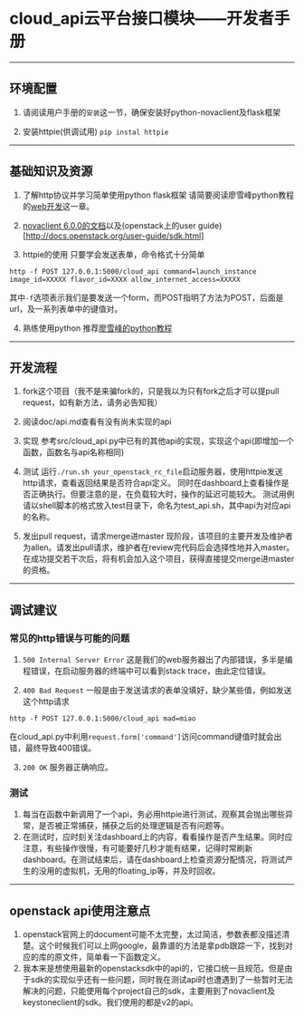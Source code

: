 # cloud_api云平台接口模块——开发者手册

---

## 环境配置

1. 请阅读用户手册的`安装`这一节，确保安装好python-novaclient及flask框架

2. 安装httpie(供调试用)
`pip instal httpie`

---

## 基础知识及资源

1. 了解http协议并学习简单使用python flask框架
请简要阅读廖雪峰python教程的[web开发](http://www.liaoxuefeng.com/wiki/001374738125095c955c1e6d8bb493182103fac9270762a000/001386832648091917b035146084c43b05754ec9408dfaf000)这一章。

2. [novaclient 6.0.0的文档](http://docs.openstack.org/developer/python-novaclient/index.html)以及(openstack上的user guide)[http://docs.openstack.org/user-guide/sdk.html]

3. httpie的使用
只要学会发送表单，命令格式十分简单 
``` shell
http -f POST 127.0.0.1:5000/cloud_api command=launch_instance image_id=XXXXX flavor_id=XXXX allow_internet_access=XXXXX
```
其中`-f`选项表示我们是要发送一个form，而POST指明了方法为POST，后面是url，及一系列表单中的键值对。

4. 熟练使用python
推荐[廖雪峰的python教程](http://www.liaoxuefeng.com/wiki/001374738125095c955c1e6d8bb493182103fac9270762a000)

---

## 开发流程

1. fork这个项目（我不是来骗fork的，只是我以为只有fork之后才可以提pull request，如有新方法，请务必告知我）

2. 阅读doc/api.md查看有没有尚未实现的api

3. 实现
参考src/cloud_api.py中已有的其他api的实现，实现这个api(即增加一个函数，函数名与api名称相同)

4. 测试
运行`./run.sh your_openstack_rc_file`启动服务器，使用httpie发送http请求，查看返回结果是否符合api定义。
同时在dashboard上查看操作是否正确执行。但要注意的是，在负载较大时，操作的延迟可能较大。
测试用例请以shell脚本的格式放入test目录下，命名为test_api.sh，其中api为对应api的名称。

5. 发出pull request，请求merge进master
现阶段，该项目的主要开发及维护者为allen。请发出pull请求，维护者在review完代码后会选择性地并入master。在成功提交若干次后，将有机会加入这个项目，获得直接提交merge进master的资格。

---

## 调试建议

### 常见的http错误与可能的问题

1. `500 Internal Server Error` 
这是我们的web服务器出了内部错误，多半是编程错误，在启动服务器的终端中可以看到stack trace，由此定位错误。

2. `400 Bad Request`
一般是由于发送请求的表单没填好，缺少某些值，例如发送这个http请求 
``` shell
http -f POST 127.0.0.1:5000/cloud_api mad=miao
```
在cloud_api.py中利用`request.form['command']`访问command键值时就会出错，最终导致400错误。

3. `200 OK`
服务器正确响应。

### 测试

1. 每当在函数中新调用了一个api，务必用httpie进行测试，观察其会抛出哪些异常，是否被正常捕获，捕获之后的处理逻辑是否有问题等。
2. 在测试时，应时刻关注dashboard上的内容，看看操作是否产生结果。同时应注意，有些操作很慢，有可能要好几秒才能有结果，记得时常刷新dashboard。在测试结束后，请在dashboard上检查资源分配情况，将测试产生的没用的虚拟机，无用的floating_ip等，并及时回收。

---

## openstack api使用注意点

1. openstack官网上的document可能不太完整，太过简洁，参数表都没描述清楚。这个时候我们可以上网google，最靠谱的方法是拿pdb跟踪一下，找到对应的库的原文件，简单看一下函数定义。
2. 我本来是想使用最新的openstacksdk中的api的，它接口统一且规范。但是由于sdk的实现似乎还有一些问题，同时我在测试api时也遭遇到了一些暂时无法解决的问题，只能使用每个project自己的sdk，主要用到了novaclient及keystoneclient的sdk。我们使用的都是v2的api。
